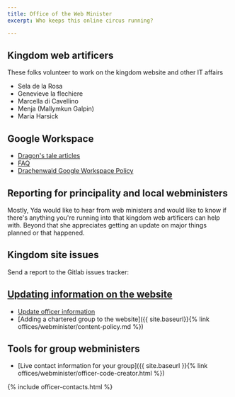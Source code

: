 ```yaml
---
title: Office of the Web Minister
excerpt: Who keeps this online circus running?

---
```


## Kingdom web artificers

These folks volunteer to work on the kingdom website and other IT affairs

* Sela de la Rosa
* Genevieve la flechiere
* Marcella di Cavellino
* Menja (Mallymkun Galpin)
* Maria Harsick

## Google Workspace
* [Dragon's tale articles](https://members.sca.org/apps/newsletters/Drachenwald/Drachenwald%20DRAGONS%20TALE%202204.pdf)
* [FAQ](https://docs.google.com/document/d/1kQaMzJhJLQJAIPQKwkxPpGVFNGIl6WQId2WqTsaYc3g/edit)
* [Drachenwald Google Workspace Policy](https://docs.google.com/document/d/1wgzxoUSlMYCvkeR2s7vwwBx70FPB3zfx1eTFnLLil0w/edit?usp=sharing)

## Reporting for principality and local webministers

Mostly, Yda would like to hear from web ministers and would like to know if there's anything you're running into that kingdom web artificers can help with. Beyond that she appreciates getting an update on major things planned or that happened.  

## Kingdom site issues

Send a report to the Gitlab issues tracker: <a href="https://gitlab.com/sca-drachenwald/sca-drachenwald.gitlab.io/-/issues/new"> 


## Updating information on the website
* [Update officer information](https://forms.gle/Xm7bCu7nkq5uMU5Z6)
* [Adding a chartered group to the website]({{ site.baseurl}}{% link offices/webminister/content-policy.md %}) 

## Tools for group webministers

* [Live contact information for your group]({{ site.baseurl }}{% link offices/webminister/officer-code-creator.html %})

{% include officer-contacts.html %}
